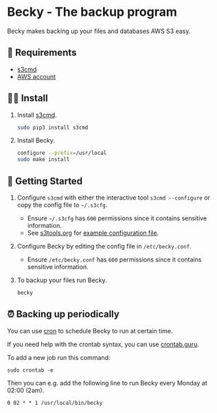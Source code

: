 # Becky - The backup program

Becky makes backing up your files and databases AWS S3 easy.

## 💎 Requirements

- [s3cmd](https://github.com/s3tools/s3cmd)
- [AWS account](https://aws.amazon.com/)

## 👨‍💻 Install

1. Install [s3cmd](https://github.com/s3tools/s3cmd).

    ```sh
    sudo pip3 install s3cmd
    ```

2. Install Becky.

    ```sh
    configure --prefix=/usr/local
    sudo make install
    ```

## 🚀 Getting Started

1. Configure `s3cmd` with either the interactive tool `s3cmd --configure` or copy
the config file to `~/.s3cfg`.
    
    - Ensure `~/.s3cfg` has `600` permissions since it contains sensitive information.
    - See [s3tools.org](https://s3tools.org) for [example configuration file](https://s3tools.org/kb/item14.htm).

2. Configure Becky by editing the config file in `/etc/becky.conf`.
    - Ensure `/etc/becky.conf` has `600` permissions since it contains sensitive information.

3. To backup your files run Becky.

    ```sh
    becky
    ```

## ⏰ Backing up periodically

You can use [cron](https://en.wikipedia.org/wiki/Cron) to schedule Becky to run at certain time.

If you need help with the crontab syntax, you can use [crontab.guru](https://crontab.guru).

To add a new job run this command:

```
sudo crontab -e
```

Then you can e.g. add the following line to run Becky every Monday at 02:00 (2am).

```
0 02 * * 1 /usr/local/bin/becky
```